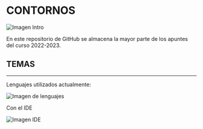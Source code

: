 # CONTORNOS
![Imagen Intro](https://www.aepd.es/sites/default/files/styles/content_image_crop/public/2022-04/blog-brechas-entornos-pre.png?h=68cf5044&itok=cx0eknAE)

En este repositorio de GitHub se almacena la mayor parte de los apuntes del curso 2022-2023.

## TEMAS
----

Lenguajes utilizados actualmente:

![Imagen de lenguajes](https://upload.wikimedia.org/wikipedia/commons/thumb/2/27/PHP-logo.svg/1200px-PHP-logo.svg.png)

Con el IDE

![Imagen IDE](https://cdn.thenewstack.io/media/2021/10/4f0ac3e0-visual_studio_code.png)
